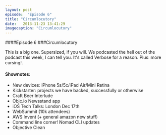 ```yaml
---
layout: post
episode:  "Episode 6"
title: "Circumlocutory"
date:   2013-11-23 13:41:29
imagecaption: "Circumlocutory"
---
```


####Episode 6
###Circumlocutory

This is a big one. Supersized, if you will. We podcasted the hell out of the podcast this week, I can tell you. It's called Verbose for a reason. Plus: more cursing!.

#### Shownotes:

 * New devices: iPhone 5s/5c/iPad Air/Mini Retina
 * Kickstarter: projects we have backed, successfully or otherwise
 * Craft Beer Interlude
 * Objc.io Newsstand app
 * iOS Tech Talks: London Dec 17th
 * WebSummit (10k attendees)
 * AWS Invent (+ general amazon new stuff)
 * Command line corner! Nomad CLI updates
 * Objective Clean
